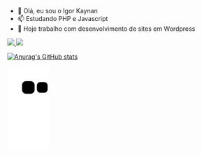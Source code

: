 - 👋 Olá, eu sou o Igor Kaynan
- 📫 Estudando PHP e Javascript
- 🌱 Hoje trabalho com desenvolvimento de sites em Wordpress


<div align="left">
  <a href="https://github.com/igorkaynan">
  <img height="180em" src="https://github-readme-stats.vercel.app/api?username=IgorKaynan&show_icons=true&theme=dracula&include_all_commits=false&count_private=true"/>
  <img height="180em" src="https://github-readme-stats.vercel.app/api/top-langs/?username=igorkaynan&layout=compact&langs_count=7&theme=dracula"/>
</div>
  
  
![Anurag's GitHub stats](https://github-readme-stats.vercel.app/api?username=anuraghazra&show_icons=true)
  
 
<div> 
 
  ![Snake animation](https://github.com/rafaballerini/rafaballerini/blob/output/github-contribution-grid-snake.svg)
 
</div>

 
<!---
igorkaynan/igorkaynan is a ✨ special ✨ repository because its `README.md` (this file) appears on your GitHub profile.
You can click the Preview link to take a look at your changes.
--->
